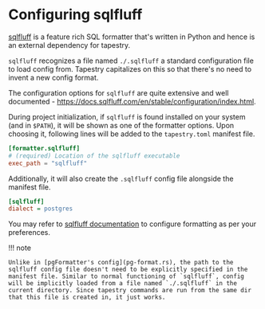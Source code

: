 # Configuring sqlfluff

[sqlfluff](https://sqlfluff.com/) is a feature rich SQL formatter
that's written in Python and hence is an external dependency for
tapestry.

`sqlfluff` recognizes a file named `./.sqlfluff` a standard
configuration file to load config from. Tapestry capitalizes on this
so that there's no need to invent a new config format.

The configuration options for `sqlfluff` are quite extensive and well
documented -
https://docs.sqlfluff.com/en/stable/configuration/index.html.

During project initialization, if `sqlfluff` is found installed on
your system (and in `$PATH`), it will be shown as one of the formatter
options. Upon choosing it, following lines will be added to the
`tapestry.toml` manifest file.

```toml
[formatter.sqlfluff]
# (required) Location of the sqlfluff executable
exec_path = "sqlfluff"
```

Additionally, it will also create the `.sqlfluff` config file
alongside the manifest file.

```cfg
[sqlfluff]
dialect = postgres
```

You may refer to [sqlfluff
documentation](https://docs.sqlfluff.com/en/stable/configuration/index.html)
to configure formatting as per your preferences.

!!! note

    Unlike in [pgFormatter's config](pg-format.rs), the path to the
    sqlfluff config file doesn't need to be explicitly specified in the
    manifest file. Similar to normal functioning of `sqlfluff`, config
    will be implicitly loaded from a file named `./.sqlfluff` in the
    current directory. Since tapestry commands are run from the same dir
    that this file is created in, it just works.

